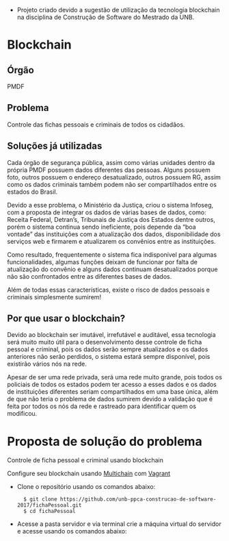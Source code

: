 * Projeto criado devido a sugestão de utilização da tecnologia blockchain na disciplina de Construção de Software do Mestrado da UNB.

# Blockchain

## Órgão

PMDF

## Problema

Controle das fichas pessoais e criminais de todos os cidadãos.

## Soluções já utilizadas

Cada órgão de segurança pública, assim como várias unidades dentro da própria PMDF possuem dados diferentes das pessoas. Alguns possuem foto, outros possuem o endereço desatualizado, outros possuem RG, assim como os dados criminais também podem não ser compartilhados entre os estados do Brasil.

Devido a esse problema, o Ministério da Justiça, criou o sistema Infoseg, com a proposta de integrar os dados de várias bases de dados, como: Receita Federal, Detran’s, Tribunais de Justiça dos Estados dentre outros, porém o sistema continua sendo ineficiente, pois depende da “boa vontade” das instituições com a atualização dos dados, disponibilidade dos serviços web e firmarem e atualizarem os convênios entre as instituições.

Como resultado, frequentemente o sistema fica indisponível para algumas funcionalidades, algumas funções deixam de funcionar por falta de atualização do convênio e alguns dados continuam desatualizados porque não são confrontados entre as diferentes bases de dados.

Além de todas essas características, existe o risco de dados pessoais e criminais simplesmente sumirem!

## Por que usar o blockchain?

Devido ao blockchain ser imutável, irrefutável e auditável, essa tecnologia será muito muito útil para o desenvolvimento desse controle de ficha pessoal e criminal, pois os dados serão sempre atualizados e os dados anteriores não serão perdidos, o sistema estará sempre disponível, pois existirão vários nós na rede.

Apesar de ser uma rede privada, será uma rede muito grande, pois todos os policiais de todos os estados podem ter acesso a esses dados e os dados de instituições diferentes seriam compartilhados em uma base única, além de que não teria o problema de dados sumirem devido a validação que é feita por todos os nós da rede e rastreado para identificar quem os modificou.


# Proposta de solução do problema

Controle de ficha pessoal e criminal usando blockchain

Configure seu blockchain usando [Multichain](http://www.multichain.com/) com [Vagrant](https://www.vagrantup.com/)

* Clone o repositório usando os comandos abaixo:

        $ git clone https://github.com/unb-ppca-construcao-de-software-2017/fichaPessoal.git
        $ cd fichaPessoal

* Acesse a pasta servidor e via terminal crie a máquina virtual do servidor e acesse usando os comandos abaixo:

       